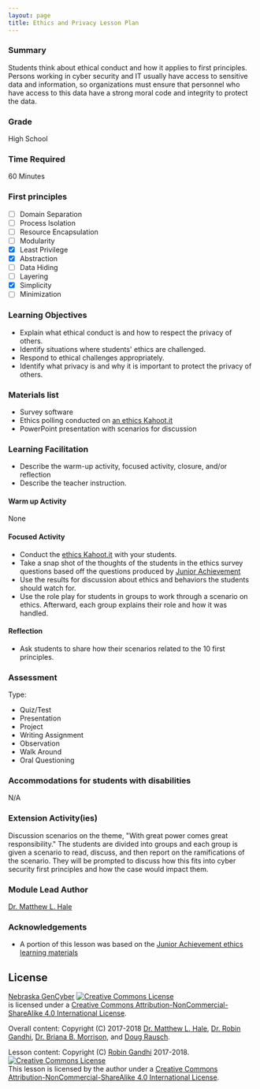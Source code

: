 ```yaml
---
layout: page
title: Ethics and Privacy Lesson Plan
---
```


### Summary
Students think about ethical conduct and how it applies to first principles. 
Persons working in cyber security and IT usually have access to sensitive data 
and information, so organizations must ensure that personnel who have access to 
this data have a strong moral code and integrity to protect the data.

### Grade
High School

### Time Required
60 Minutes

### First principles
- [ ] Domain Separation
- [ ] Process Isolation
- [ ] Resource Encapsulation
- [ ] Modularity
- [x] Least Privilege
- [x] Abstraction
- [ ] Data Hiding
- [ ] Layering
- [x] Simplicity
- [ ] Minimization

### Learning Objectives

* Explain what ethical conduct is and how to respect the privacy of others.
* Identify situations where students' ethics are challenged.
* Respond to ethical challenges appropriately.
* Identify what privacy is and why it is important to protect the privacy of others.

### Materials list

* Survey software
* Ethics polling conducted on [an ethics Kahoot.it](https://play.kahoot.it/#/k/42226db3-24dc-40ec-84bc-6abe517f03f2)
* PowerPoint presentation with scenarios for discussion

### Learning Facilitation
* Describe the warm-up activity, focused activity, closure, and/or reflection
* Describe the teacher instruction.

#### Warm up Activity
None

#### Focused Activity

- Conduct the [ethics Kahoot.it](https://play.kahoot.it/#/k/42226db3-24dc-40ec-84bc-6abe517f03f2) with your students.
- Take a snap shot of the thoughts of the students in the ethics survey questions based off the questions produced by [Junior Achievement](https://www.juniorachievement.org/documents/20009/1187253/HighSchool4.pdf)
- Use the results for discussion about ethics and behaviors the students should watch for.
- Use the role play for students in groups to work through a scenario on ethics. Afterward, each group explains their role and how it was handled.

#### Reflection
- Ask students to share how their scenarios related to the 10 first principles. 

### Assessment

Type:
* Quiz/Test
* Presentation
* Project
* Writing Assignment
* Observation
* Walk Around
* Oral Questioning

### Accommodations for students with disabilities

N/A

### Extension Activity(ies)

Discussion scenarios on the theme, "With great power comes great responsibility." 
The students are divided into groups and each group is given a scenario to read, discuss, and then
report on the ramifications of the scenario. They will be prompted to discuss how this fits into 
cyber security first principles and how the case would impact them. 

### Module Lead Author

[Dr. Matthew L. Hale](http://faculty.ist.unomaha.edu/mhale/)

### Acknowledgements
- A portion of this lesson was based on the [Junior Achievement ethics learning materials](https://www.juniorachievement.org/documents/20009/1187253/HighSchool4.pdf)

## License
[Nebraska GenCyber](https://github.com/MLHale/nebraska-gencyber) <a rel="license" href="http://creativecommons.org/licenses/by-nc-sa/4.0/"><img alt="Creative Commons License" style="border-width:0" src="https://i.creativecommons.org/l/by-nc-sa/4.0/88x31.png" /></a><br /> is licensed under a <a rel="license" href="http://creativecommons.org/licenses/by-nc-sa/4.0/">Creative Commons Attribution-NonCommercial-ShareAlike 4.0 International License</a>.

Overall content: Copyright (C) 2017-2018  [Dr. Matthew L. Hale](http://faculty.ist.unomaha.edu/mhale/), [Dr. Robin Gandhi](http://faculty.ist.unomaha.edu/rgandhi/), [Dr. Briana B. Morrison](http://www.brianamorrison.net), and [Doug Rausch](http://www.bellevue.edu/about/leadership/faculty/rausch-douglas).

Lesson content: Copyright (C) [Robin Gandhi](http://faculty.ist.unomaha.edu/rgandhi/) 2017-2018.  
<a rel="license" href="http://creativecommons.org/licenses/by-nc-sa/4.0/"><img alt="Creative Commons License" style="border-width:0" src="https://i.creativecommons.org/l/by-nc-sa/4.0/88x31.png" /></a><br /><span xmlns:dct="http://purl.org/dc/terms/" property="dct:title">This lesson</span> is licensed by the author under a <a rel="license" href="http://creativecommons.org/licenses/by-nc-sa/4.0/">Creative Commons Attribution-NonCommercial-ShareAlike 4.0 International License</a>.
